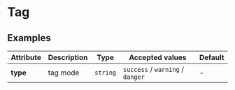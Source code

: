 # Tag

## Examples

<ex-code name="ex-tag-basic"></ex-code>

<ex-footer edit-link="https://github.com/zeit-ui/vue/edit/master/docs/zh-cn/components/tag.md">

| Attribute | Description | Type | Accepted values | Default
| ---------- | ---------- | ---- |  -------------- | ------ |
| **type** | tag mode | `string` | `success` / `warning` / `danger` | - |

</ex-footer>
